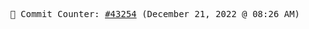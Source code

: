 <p align="center">
    <samp>
        📮 Commit Counter: <a href="https://github.com/Javascript-void0/Javascript-void0/commits/main">#43254</a> (December 21, 2022 @ 08:26 AM)
    </samp>
</p>